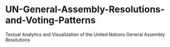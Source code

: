 # UN-General-Assembly-Resolutions-and-Voting-Patterns
Textual Analytics and Visualization of the United Nations General Assembly Resolutions
